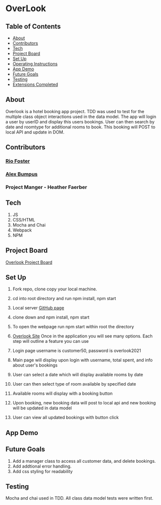 # OverLook


## Table of Contents
- [About](#about-the-project)
- [Contributors](#contributors)
- [Tech](#technologies-used)
- [Project Board](#organizational-resources)
- [Set Up](#set-up)
- [Operating Instructions](#operating-instructions)
- [App Demo](#application-in-action)
- [Future Goals](#future-goals)
- [Testing](#testing)
- [Extensions Completed](#extensions-completed)


## About

Overlook is a hotel booking app project. TDD was used to test for the multiple class object interactions used in the data model. The app will login a user by userID and display this users bookings. User can then search by date and roomtype for additional rooms to book. This booking will POST to local API and update in DOM.

## Contributors

### [Rio Foster](https://github.com/friotious)
### [Alex Bumpus](https://github.com/Abumpus1)

### Project Manger - Heather Faerber

## Tech

1. JS
2. CSS/HTML
3. Mocha and Chai
4. Webpack
5. NPM

## Project Board

[Overlook Project Board](https://github.com/friotious/Overlook/projects/1)

## Set Up

1. Fork repo, clone copy your local machine.
2. cd into root directory and run npm install, npm start
4. Local server [GitHub page](https://github.com/turingschool-examples/overlook-api)
5. clone down and npm install, npm start
6. To open the webpage run npm start within root the directory
7. [Overlook Site](http://localhost:8080/)
Once in the application you will see many options. Each step will outline a feature you can use

1. Login page username is customer50, password is overlook2021
2. Main page will display upon login with username, total spent, and info about user's bookings
3. User can select a date which will display available rooms by date
4. User can then select type of room available by specified date
5. Available rooms will display with a booking button
6. Upon booking, new booking data will post to local api and new booking will be updated in data model
7. User can view all updated bookings with button click


## App Demo


## Future Goals

1. Add a manager class to access all customer data, and delete bookings.
2. Add addtional error handling.
3. Add css styling for readability

## Testing

Mocha and chai used in TDD.  All class data model tests were written first.
